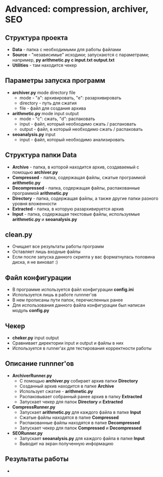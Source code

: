 # Advanced: compression, archiver, SEO

## Структура проекта
* **Data** - папка с необходимыми для работы файлами
* **Source** - "независимые" исходики; запускаются с параметрами; например, **py arithmetic.py c input.txt output.txt**
* **Utilities** - там находится чекер

## Параметры запуска программ
* **archiver.py** mode directory file
  - mode - "a": архивировать, "e": разархивировать
  - directory - путь для сжатия
  - file - файл для создания архива
* **arithmetic.py** mode input output
  - mode - "c": сжать, "d": распаковать
  - input - файл, который необходимо сжать / распаковать
  - output - файл, в который необходимо сжать / распаковать
* **seoanalysis.py** input
  - input - файл, который необходимо анализировать
  
## Структура папки Data
* **Archive** - папка, в которой находится архив, создаваемый с помощью **archiver.py**
* **Compressed** - папка, содержащая файлы, сжатые программой **arithmetic.py**
* **Decompressed** - папка, содержащая файлы, распакованные программой **arithmetic.py**
* **Directory** - папка, содержащая файлы, а также другие папки разного уровня вложенности
* **Extracted** - папка, в которую разархивируется архив
* **Input** - папка, содержащая текстовые файлы, используемые **arithmetic.py** и **seoanalysis.py**

## clean.py
* Очищает все результаты работы программ
* Оставляет лишь входные файлы
* Если после запуска данного скрипта у вас форматнулась половина диска, я не виноват :)

## Файл конфигурации
* В программе используется файл конфигурации **config.ini**
* Используется лишь в работе runnner'ов
* В нем прописаны пути папок, перечисленных ранее
* Для использования данного файла конфигурации был написан модуль **config.py**

## Чекер
* **cheker.py** input output
* Сравнивает директории input и output и файлы в них
* Используется в runner'ах для тестирования корректности работы
  
## Описание runnner'ов
* **ArchiverRunner.py**
  - С помощью **archiver.py** собирает архив папки **Directory**
  - Созданный архив находится в папке **Archive**
  - Использует сжатие - **arithmetic.py**
  - Распаковывает собранный ранее архив в папку **Extracted**
  - Запускает чекер для папок **Directory** и **Extracted**
* **CompressRunner.py**
  - Запускает **arithmetic.py** для каждого файла в папке **Input**
  - Сжатые файлы находятся в папке **Compressed**
  - Распакованные файлы находятся в папке **Decompressed**
  - Запускает чекер для папок **Compressed** и **Decompressed**
* **SEORunner.py**
  - Запускает **seoanalysis.py** для каждого файла в папке **Input**
  - Выводит на экран полученную информацию
  
## Результаты работы
* 
